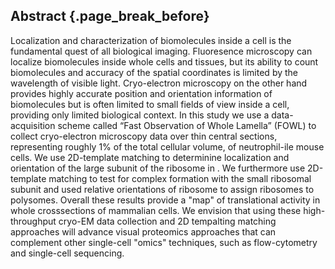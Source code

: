 ## Abstract {.page_break_before}



Localization and characterization of biomolecules inside a cell is the fundamental quest of all biological imaging. Fluoresence microscopy can localize biomolecules inside whole cells and tissues, but its ability to count biomolecules and accuracy of the spatial coordinates is limited by the wavelength of visible light. Cryo-electron microscopy on the other hand provides highly accurate position and orientation information of biomolecules but is often limited to small fields of view inside a cell, providing only limited biological context. In this study we use a data-acquisition scheme called “Fast Observation of Whole Lamella” (FOWL) to collect cryo-electron microscopy data over thin central sections, representing roughly 1% of the total cellular volume, of neutrophil-ile mouse cells. We use 2D-template matching to determinine localization and orientation of the large subunit of the ribosome in . We furthermore use 2D-template matching to test for complex formation with the small ribosomal subunit and used relative orientations of ribosome to assign ribosomes to polysomes. Overall these results provide a "map" of translational activity in whole crosssections of mammalian cells. We envision that using these high-throughput cryo-EM data collection and 2D tempalting matching approaches will advance visual proteomics approaches that can complement other single-cell "omics" techniques, such as flow-cytometry and single-cell sequencing.


